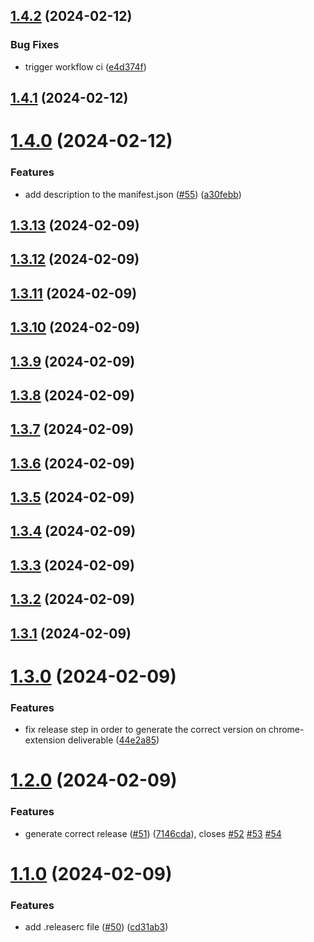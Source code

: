 ## [1.4.2](https://github.com/rows/X/compare/v1.4.1...v1.4.2) (2024-02-12)


### Bug Fixes

* trigger workflow ci ([e4d374f](https://github.com/rows/X/commit/e4d374f385dceeff1b4fa77c980f7e561cd80603))

## [1.4.1](https://github.com/rows/X/compare/v1.4.0...v1.4.1) (2024-02-12)

# [1.4.0](https://github.com/rows/X/compare/v1.3.13...v1.4.0) (2024-02-12)


### Features

* add description to the manifest.json ([#55](https://github.com/rows/X/issues/55)) ([a30febb](https://github.com/rows/X/commit/a30febb87d65e650471035a0093766cff3b7efe6))

## [1.3.13](https://github.com/rows/X/compare/v1.3.12...v1.3.13) (2024-02-09)

## [1.3.12](https://github.com/rows/X/compare/v1.3.11...v1.3.12) (2024-02-09)

## [1.3.11](https://github.com/rows/X/compare/v1.3.10...v1.3.11) (2024-02-09)

## [1.3.10](https://github.com/rows/X/compare/v1.3.9...v1.3.10) (2024-02-09)

## [1.3.9](https://github.com/rows/X/compare/v1.3.8...v1.3.9) (2024-02-09)

## [1.3.8](https://github.com/rows/X/compare/v1.3.7...v1.3.8) (2024-02-09)

## [1.3.7](https://github.com/rows/X/compare/v1.3.6...v1.3.7) (2024-02-09)

## [1.3.6](https://github.com/rows/X/compare/v1.3.5...v1.3.6) (2024-02-09)

## [1.3.5](https://github.com/rows/X/compare/v1.3.4...v1.3.5) (2024-02-09)

## [1.3.4](https://github.com/rows/X/compare/v1.3.3...v1.3.4) (2024-02-09)

## [1.3.3](https://github.com/rows/X/compare/v1.3.2...v1.3.3) (2024-02-09)

## [1.3.2](https://github.com/rows/X/compare/v1.3.1...v1.3.2) (2024-02-09)

## [1.3.1](https://github.com/rows/X/compare/v1.3.0...v1.3.1) (2024-02-09)

# [1.3.0](https://github.com/rows/X/compare/v1.2.0...v1.3.0) (2024-02-09)


### Features

* fix release step in order to generate the correct version on chrome-extension deliverable ([44e2a85](https://github.com/rows/X/commit/44e2a85045f6fd2717f9d3e784be2d656bb7a71f))

# [1.2.0](https://github.com/rows/X/compare/v1.1.0...v1.2.0) (2024-02-09)


### Features

* generate correct release ([#51](https://github.com/rows/X/issues/51)) ([7146cda](https://github.com/rows/X/commit/7146cda78783d046b8a300102b54b0ee5c95cb79)), closes [#52](https://github.com/rows/X/issues/52) [#53](https://github.com/rows/X/issues/53) [#54](https://github.com/rows/X/issues/54)

# [1.1.0](https://github.com/rows/X/compare/v1.0.0...v1.1.0) (2024-02-09)


### Features

* add .releaserc file ([#50](https://github.com/rows/X/issues/50)) ([cd31ab3](https://github.com/rows/X/commit/cd31ab3684ae019d14999f6a0714ad8d8c703032))
